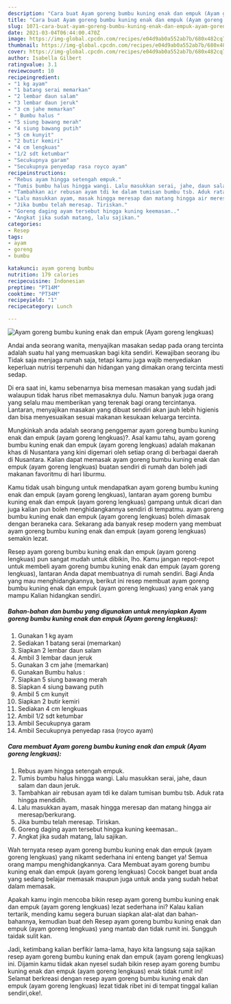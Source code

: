 ```yaml
---
description: "Cara buat Ayam goreng bumbu kuning enak dan empuk (Ayam goreng lengkuas) yang nikmat Untuk Jualan"
title: "Cara buat Ayam goreng bumbu kuning enak dan empuk (Ayam goreng lengkuas) yang nikmat Untuk Jualan"
slug: 1071-cara-buat-ayam-goreng-bumbu-kuning-enak-dan-empuk-ayam-goreng-lengkuas-yang-nikmat-untuk-jualan
date: 2021-03-04T06:44:00.470Z
image: https://img-global.cpcdn.com/recipes/e04d9ab0a552ab7b/680x482cq70/ayam-goreng-bumbu-kuning-enak-dan-empuk-ayam-goreng-lengkuas-foto-resep-utama.jpg
thumbnail: https://img-global.cpcdn.com/recipes/e04d9ab0a552ab7b/680x482cq70/ayam-goreng-bumbu-kuning-enak-dan-empuk-ayam-goreng-lengkuas-foto-resep-utama.jpg
cover: https://img-global.cpcdn.com/recipes/e04d9ab0a552ab7b/680x482cq70/ayam-goreng-bumbu-kuning-enak-dan-empuk-ayam-goreng-lengkuas-foto-resep-utama.jpg
author: Isabella Gilbert
ratingvalue: 3.1
reviewcount: 10
recipeingredient:
- "1 kg ayam"
- "1 batang serai memarkan"
- "2 lembar daun salam"
- "3 lembar daun jeruk"
- "3 cm jahe memarkan"
- " Bumbu halus "
- "5 siung bawang merah"
- "4 siung bawang putih"
- "5 cm kunyit"
- "2 butir kemiri"
- "4 cm lengkuas"
- "1/2 sdt ketumbar"
- "Secukupnya garam"
- "Secukupnya penyedap rasa royco ayam"
recipeinstructions:
- "Rebus ayam hingga setengah empuk."
- "Tumis bumbu halus hingga wangi. Lalu masukkan serai, jahe, daun salam dan daun jeruk."
- "Tambahkan air rebusan ayam tdi ke dalam tumisan bumbu tsb. Aduk rata hingga mendidih."
- "Lalu masukkan ayam, masak hingga meresap dan matang hingga air meresap/berkurang."
- "Jika bumbu telah meresap. Tiriskan."
- "Goreng daging ayam tersebut hingga kuning keemasan.."
- "Angkat jika sudah matang, lalu sajikan."
categories:
- Resep
tags:
- ayam
- goreng
- bumbu

katakunci: ayam goreng bumbu 
nutrition: 179 calories
recipecuisine: Indonesian
preptime: "PT14M"
cooktime: "PT34M"
recipeyield: "1"
recipecategory: Lunch

---
```



![Ayam goreng bumbu kuning enak dan empuk (Ayam goreng lengkuas)](https://img-global.cpcdn.com/recipes/e04d9ab0a552ab7b/680x482cq70/ayam-goreng-bumbu-kuning-enak-dan-empuk-ayam-goreng-lengkuas-foto-resep-utama.jpg)

Andai anda seorang wanita, menyajikan masakan sedap pada orang tercinta adalah suatu hal yang memuaskan bagi kita sendiri. Kewajiban seorang ibu Tidak saja menjaga rumah saja, tetapi kamu juga wajib menyediakan keperluan nutrisi terpenuhi dan hidangan yang dimakan orang tercinta mesti sedap.

Di era  saat ini, kamu sebenarnya bisa memesan masakan yang sudah jadi walaupun tidak harus ribet memasaknya dulu. Namun banyak juga orang yang selalu mau memberikan yang terenak bagi orang tercintanya. Lantaran, menyajikan masakan yang dibuat sendiri akan jauh lebih higienis dan bisa menyesuaikan sesuai makanan kesukaan keluarga tercinta. 



Mungkinkah anda adalah seorang penggemar ayam goreng bumbu kuning enak dan empuk (ayam goreng lengkuas)?. Asal kamu tahu, ayam goreng bumbu kuning enak dan empuk (ayam goreng lengkuas) adalah makanan khas di Nusantara yang kini digemari oleh setiap orang di berbagai daerah di Nusantara. Kalian dapat memasak ayam goreng bumbu kuning enak dan empuk (ayam goreng lengkuas) buatan sendiri di rumah dan boleh jadi makanan favoritmu di hari liburmu.

Kamu tidak usah bingung untuk mendapatkan ayam goreng bumbu kuning enak dan empuk (ayam goreng lengkuas), lantaran ayam goreng bumbu kuning enak dan empuk (ayam goreng lengkuas) gampang untuk dicari dan juga kalian pun boleh menghidangkannya sendiri di tempatmu. ayam goreng bumbu kuning enak dan empuk (ayam goreng lengkuas) boleh dimasak dengan beraneka cara. Sekarang ada banyak resep modern yang membuat ayam goreng bumbu kuning enak dan empuk (ayam goreng lengkuas) semakin lezat.

Resep ayam goreng bumbu kuning enak dan empuk (ayam goreng lengkuas) pun sangat mudah untuk dibikin, lho. Kamu jangan repot-repot untuk membeli ayam goreng bumbu kuning enak dan empuk (ayam goreng lengkuas), lantaran Anda dapat membuatnya di rumah sendiri. Bagi Anda yang mau menghidangkannya, berikut ini resep membuat ayam goreng bumbu kuning enak dan empuk (ayam goreng lengkuas) yang enak yang mampu Kalian hidangkan sendiri.

<!--inarticleads1-->

##### Bahan-bahan dan bumbu yang digunakan untuk menyiapkan Ayam goreng bumbu kuning enak dan empuk (Ayam goreng lengkuas):

1. Gunakan 1 kg ayam
1. Sediakan 1 batang serai (memarkan)
1. Siapkan 2 lembar daun salam
1. Ambil 3 lembar daun jeruk
1. Gunakan 3 cm jahe (memarkan)
1. Gunakan  Bumbu halus :
1. Siapkan 5 siung bawang merah
1. Siapkan 4 siung bawang putih
1. Ambil 5 cm kunyit
1. Siapkan 2 butir kemiri
1. Sediakan 4 cm lengkuas
1. Ambil 1/2 sdt ketumbar
1. Ambil Secukupnya garam
1. Ambil Secukupnya penyedap rasa (royco ayam)




<!--inarticleads2-->

##### Cara membuat Ayam goreng bumbu kuning enak dan empuk (Ayam goreng lengkuas):

1. Rebus ayam hingga setengah empuk.
1. Tumis bumbu halus hingga wangi. Lalu masukkan serai, jahe, daun salam dan daun jeruk.
1. Tambahkan air rebusan ayam tdi ke dalam tumisan bumbu tsb. Aduk rata hingga mendidih.
1. Lalu masukkan ayam, masak hingga meresap dan matang hingga air meresap/berkurang.
1. Jika bumbu telah meresap. Tiriskan.
1. Goreng daging ayam tersebut hingga kuning keemasan..
1. Angkat jika sudah matang, lalu sajikan.




Wah ternyata resep ayam goreng bumbu kuning enak dan empuk (ayam goreng lengkuas) yang nikamt sederhana ini enteng banget ya! Semua orang mampu menghidangkannya. Cara Membuat ayam goreng bumbu kuning enak dan empuk (ayam goreng lengkuas) Cocok banget buat anda yang sedang belajar memasak maupun juga untuk anda yang sudah hebat dalam memasak.

Apakah kamu ingin mencoba bikin resep ayam goreng bumbu kuning enak dan empuk (ayam goreng lengkuas) lezat sederhana ini? Kalau kalian tertarik, mending kamu segera buruan siapkan alat-alat dan bahan-bahannya, kemudian buat deh Resep ayam goreng bumbu kuning enak dan empuk (ayam goreng lengkuas) yang mantab dan tidak rumit ini. Sungguh taidak sulit kan. 

Jadi, ketimbang kalian berfikir lama-lama, hayo kita langsung saja sajikan resep ayam goreng bumbu kuning enak dan empuk (ayam goreng lengkuas) ini. Dijamin kamu tiidak akan nyesel sudah bikin resep ayam goreng bumbu kuning enak dan empuk (ayam goreng lengkuas) enak tidak rumit ini! Selamat berkreasi dengan resep ayam goreng bumbu kuning enak dan empuk (ayam goreng lengkuas) lezat tidak ribet ini di tempat tinggal kalian sendiri,oke!.

